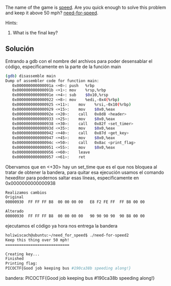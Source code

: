 The name of the game is [speed](https://www.youtube.com/watch?v=8piqd2BWeGI). Are you quick enough to solve this problem and keep it above 50 mph? [need-for-speed](https://jupiter.challenges.picoctf.org/static/f9abc386dfb1309e687344783f208b20/need-for-speed).

Hints:
1. What is the final key?

## Solución

Entrando a gdb con el nombre del archivos para poder desensablar el código, especificamente en la parte de la función main
``` bash
(gdb) disassemble main
Dump of assembler code for function main:
   0x000000000000091a <+0>:	push   %rbp
   0x000000000000091b <+1>:	mov    %rsp,%rbp
   0x000000000000091e <+4>:	sub    $0x10,%rsp
   0x0000000000000922 <+8>:	mov    %edi,-0x4(%rbp)
   0x0000000000000925 <+11>:	mov    %rsi,-0x10(%rbp)
   0x0000000000000929 <+15>:	mov    $0x0,%eax
   0x000000000000092e <+20>:	call   0x8d8 <header>
   0x0000000000000933 <+25>:	mov    $0x0,%eax
   0x0000000000000938 <+30>:	call   0x82f <set_timer>
   0x000000000000093d <+35>:	mov    $0x0,%eax
   0x0000000000000942 <+40>:	call   0x87d <get_key>
   0x0000000000000947 <+45>:	mov    $0x0,%eax
   0x000000000000094c <+50>:	call   0x8ac <print_flag>
   0x0000000000000951 <+55>:	mov    $0x0,%eax
   0x0000000000000956 <+60>:	leave  
   0x0000000000000957 <+61>:	ret 
```

Obervamos que en <+30> hay un set_time que es el que nos bloquea al tratar de obtener la bandera, para quitar esa ejecución usamos el comando hexeditor para podernos saltar esas líneas, especificamente en  0x0000000000000938

``` bash
Realizamos cambios 
Original
00000930  FF FF FF B8  00 00 00 00   E8 F2 FE FF  FF B8 00 00

Alterado
00000930  FF FF FF B8  00 00 00 00   90 90 90 90  90 B8 00 00

```

ejecutamos el código ya hora nos entrega la bandera
``` bash
holiwiscach@ubuntu:~/need_for_speed$ ./need-for-speed2
Keep this thing over 50 mph!
============================

Creating key...
Finished
Printing flag:
PICOCTF{Good job keeping bus #190ca38b speeding along!}

```

bandera:
PICOCTF{Good job keeping bus #190ca38b speeding along!}